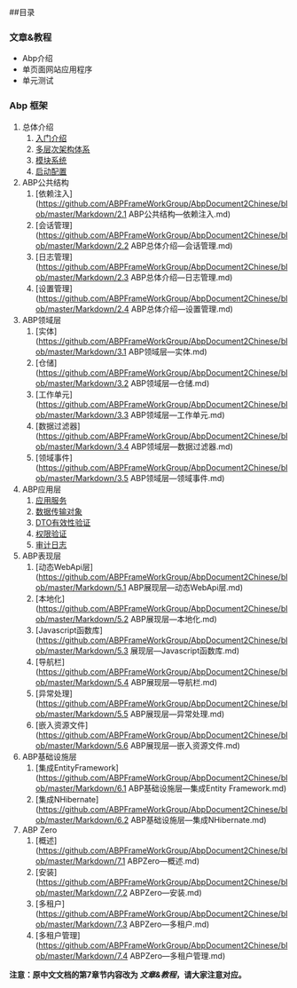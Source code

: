 ##目录

### 文章&教程
* Abp介绍
* 单页面网站应用程序
* 单元测试

### Abp 框架
1. 总体介绍
	1. [入门介绍](https://github.com/ABPFrameWorkGroup/AbpDocument2Chinese/blob/master/Markdown/1.1%20ABP%E6%80%BB%E4%BD%93%E4%BB%8B%E7%BB%8D%E2%80%94%E5%85%A5%E9%97%A8%E4%BB%8B%E7%BB%8D.md)
	2. [多层次架构体系](https://github.com/ABPFrameWorkGroup/AbpDocument2Chinese/blob/master/Markdown/1.2%20ABP%E6%80%BB%E4%BD%93%E4%BB%8B%E7%BB%8D%E2%80%94%E5%A4%9A%E5%B1%82%E6%9E%B6%E6%9E%84%E4%BD%93%E7%B3%BB.md)
	3. [模块系统](https://github.com/ABPFrameWorkGroup/AbpDocument2Chinese/blob/master/Markdown/1.3%20ABP%E6%80%BB%E4%BD%93%E4%BB%8B%E7%BB%8D%E2%80%94%E6%A8%A1%E5%9D%97%E7%B3%BB%E7%BB%9F.md)
	4. [启动配置](https://github.com/ABPFrameWorkGroup/AbpDocument2Chinese/blob/master/Markdown/1.4%20ABP%E6%80%BB%E4%BD%93%E4%BB%8B%E7%BB%8D%E2%80%94%E5%90%AF%E5%8A%A8%E9%85%8D%E7%BD%AE.md)
2. ABP公共结构
	1. [依赖注入](https://github.com/ABPFrameWorkGroup/AbpDocument2Chinese/blob/master/Markdown/2.1 ABP公共结构—依赖注入.md)
	2. [会话管理](https://github.com/ABPFrameWorkGroup/AbpDocument2Chinese/blob/master/Markdown/2.2 ABP总体介绍—会话管理.md)
	3. [日志管理](https://github.com/ABPFrameWorkGroup/AbpDocument2Chinese/blob/master/Markdown/2.3 ABP总体介绍—日志管理.md)
	4. [设置管理](https://github.com/ABPFrameWorkGroup/AbpDocument2Chinese/blob/master/Markdown/2.4 ABP总体介绍—设置管理.md)
3. ABP领域层
	1. [实体](https://github.com/ABPFrameWorkGroup/AbpDocument2Chinese/blob/master/Markdown/3.1 ABP领域层—实体.md)
	2. [仓储](https://github.com/ABPFrameWorkGroup/AbpDocument2Chinese/blob/master/Markdown/3.2 ABP领域层—仓储.md)
	3. [工作单元](https://github.com/ABPFrameWorkGroup/AbpDocument2Chinese/blob/master/Markdown/3.3 ABP领域层—工作单元.md)
	4. [数据过滤器](https://github.com/ABPFrameWorkGroup/AbpDocument2Chinese/blob/master/Markdown/3.4 ABP领域层—数据过滤器.md)
	5. [领域事件](https://github.com/ABPFrameWorkGroup/AbpDocument2Chinese/blob/master/Markdown/3.5 ABP领域层—领域事件.md)
4. ABP应用层
	1. [应用服务](https://github.com/ABPFrameWorkGroup/AbpDocument2Chinese/blob/master/Markdown/4.1%20ABP%E5%BA%94%E7%94%A8%E5%B1%82%E2%80%94%E5%BA%94%E7%94%A8%E6%9C%8D%E5%8A%A1.md)
	2. [数据传输对象](https://github.com/ABPFrameWorkGroup/AbpDocument2Chinese/blob/master/Markdown/4.2%20ABP%E5%BA%94%E7%94%A8%E5%B1%82%E2%80%94%E6%95%B0%E6%8D%AE%E4%BC%A0%E8%BE%93%E5%AF%B9%E8%B1%A1.md)
	3. [DTO有效性验证](https://github.com/ABPFrameWorkGroup/AbpDocument2Chinese/blob/master/Markdown/4.3%20ABP%E5%BA%94%E7%94%A8%E5%B1%82%E2%80%94DTO%E6%9C%89%E6%95%88%E6%80%A7%E9%AA%8C%E8%AF%81.md)
	4. [权限验证](https://github.com/ABPFrameWorkGroup/AbpDocument2Chinese/blob/master/Markdown/4.4%20ABP%E5%BA%94%E7%94%A8%E5%B1%82%E2%80%94%E6%9D%83%E9%99%90%E8%AE%A4%E8%AF%81.md)
	5. [审计日志](https://github.com/ABPFrameWorkGroup/AbpDocument2Chinese/blob/master/Markdown/4.5%20ABP%E5%BA%94%E7%94%A8%E5%B1%82%E2%80%94%E5%AE%A1%E8%AE%A1%E6%97%A5%E5%BF%97.md)
5. ABP表现层
	1.  [动态WebApi层](https://github.com/ABPFrameWorkGroup/AbpDocument2Chinese/blob/master/Markdown/5.1 ABP展现层—动态WebApi层.md)
	2.  [本地化](https://github.com/ABPFrameWorkGroup/AbpDocument2Chinese/blob/master/Markdown/5.2 ABP展现层—本地化.md)
	3.  [Javascript函数库](https://github.com/ABPFrameWorkGroup/AbpDocument2Chinese/blob/master/Markdown/5.3 展现层—Javascript函数库.md)
	4.  [导航栏](https://github.com/ABPFrameWorkGroup/AbpDocument2Chinese/blob/master/Markdown/5.4 ABP展现层—导航栏.md)
	5.  [异常处理](https://github.com/ABPFrameWorkGroup/AbpDocument2Chinese/blob/master/Markdown/5.5 ABP展现层—异常处理.md)
	6.  [嵌入资源文件](https://github.com/ABPFrameWorkGroup/AbpDocument2Chinese/blob/master/Markdown/5.6 ABP展现层—嵌入资源文件.md)
6. ABP基础设施层
	1.  [集成EntityFramework](https://github.com/ABPFrameWorkGroup/AbpDocument2Chinese/blob/master/Markdown/6.1 ABP基础设施层—集成Entity Framework.md)
	2.  [集成NHibernate](https://github.com/ABPFrameWorkGroup/AbpDocument2Chinese/blob/master/Markdown/6.2 ABP基础设施层—集成NHibernate.md)
7. ABP Zero
	1.  [概述](https://github.com/ABPFrameWorkGroup/AbpDocument2Chinese/blob/master/Markdown/7.1 ABPZero—概述.md)
	2.  [安装](https://github.com/ABPFrameWorkGroup/AbpDocument2Chinese/blob/master/Markdown/7.2 ABPZero—安装.md)
	3.  [多租户](https://github.com/ABPFrameWorkGroup/AbpDocument2Chinese/blob/master/Markdown/7.3 ABPZero—多租户.md)
	4.  [多租户管理](https://github.com/ABPFrameWorkGroup/AbpDocument2Chinese/blob/master/Markdown/7.4 ABPZero—多租户管理.md)

**注意：原中文文档的第7章节内容改为 *文章&教程*，请大家注意对应。**
